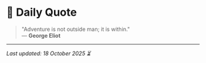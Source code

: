 # 📜 Daily Quote

> "Adventure is not outside man; it is within."  
> — **George Eliot**

---

_Last updated: 18 October 2025 ⏳_
